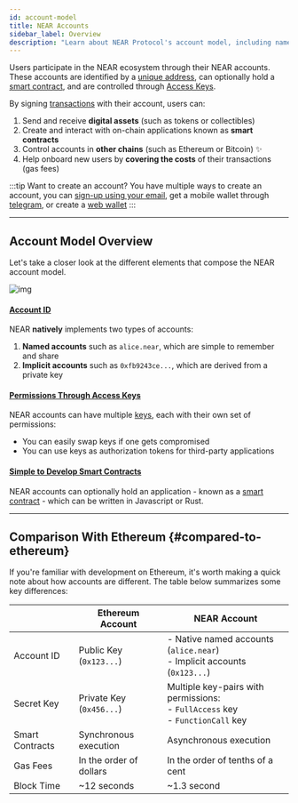 ```yaml
---
id: account-model
title: NEAR Accounts
sidebar_label: Overview
description: "Learn about NEAR Protocol's account model, including named and implicit accounts, access keys, permissions, and how NEAR accounts differ from other blockchain platforms."
---
```


Users participate in the NEAR ecosystem through their NEAR accounts. These accounts are identified by a [unique address](./account-id.md), can optionally hold a [smart contract](../smart-contracts/what-is.md), and are controlled through [Access Keys](./access-keys.md).

By signing [transactions](./transactions.md) with their account, users can:

1. Send and receive **digital assets** (such as tokens or collectibles)
2. Create and interact with on-chain applications known as **smart contracts**
3. Control accounts in **other chains** (such as Ethereum or Bitcoin) ✨
4. Help onboard new users by **covering the costs** of their transactions (gas fees)

:::tip Want to create an account?
You have multiple ways to create an account, you can [sign-up using your email](https://dev.near.org/signup), get a mobile wallet through [telegram](https://web.telegram.org/k/#@herewalletbot), or create a [web wallet](https://wallet.meteorwallet.app)
:::

---

## Account Model Overview

Let's take a closer look at the different elements that compose the NEAR account model.

![img](@site/static/assets/docs/welcome-pages/accounts.png)


#### [Account ID](account-id.md)
NEAR **natively** implements two types of accounts:
1. **Named accounts** such as `alice.near`, which are simple to remember and share
2. **Implicit accounts** such as `0xfb9243ce...`, which are derived from a private key

#### [Permissions Through Access Keys](access-keys.md)
NEAR accounts can have multiple [keys](access-keys.md), each with their own set of permissions:
- You can easily swap keys if one gets compromised
- You can use keys as authorization tokens for third-party applications

#### [Simple to Develop Smart Contracts](../smart-contracts/what-is.md)
NEAR accounts can optionally hold an application - known as a [smart contract](../smart-contracts/what-is.md) - which can be written in Javascript or Rust.

---

## Comparison With Ethereum {#compared-to-ethereum}

If you're familiar with development on Ethereum, it's worth making a quick note about how accounts are different. The table below summarizes some key differences:

|                 | Ethereum Account         | NEAR Account                                                                           |
|-----------------|--------------------------|----------------------------------------------------------------------------------------|
| Account ID      | Public Key (`0x123...`)  | - Native named accounts (`alice.near`) <br />- Implicit accounts (`0x123...`)          |
| Secret Key      | Private Key (`0x456...`) | Multiple key-pairs with permissions:<br />- `FullAccess` key<br />- `FunctionCall` key |
| Smart Contracts | Synchronous execution    | Asynchronous execution                                                                 |
| Gas Fees        | In the order of dollars  | In the order of tenths of a cent                                                       |
| Block Time      | ~12 seconds              | ~1.3 second                                                                            |
